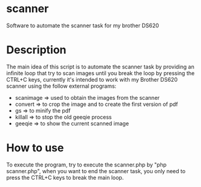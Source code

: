 # scanner
Software to automate the scanner task for my brother DS620

# Description
The main idea of this script is to automate the scanner task by providing an infinite loop that try to scan images until you break the loop by pressing the CTRL+C keys, currently it's intended to work with my Brother DS620 scanner using the follow external programs:

- scanimage => used to obtain the images from the scanner
- convert => to crop the image and to create the first version of pdf
- gs => to minify the pdf
- killall => to stop the old geeqie process
- geeqie => to show the current scanned image

# How to use
To execute the program, try to execute the scanner.php by "php scanner.php", when you want to end the scanner task, you only need to press the CTRL+C keys to break the main loop.

